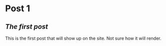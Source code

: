 # Post 1

## _The first post_

This is the first post that will show up on the site. Not sure how it will render.